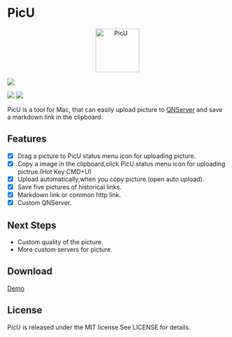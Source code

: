 
# PicU

<p align="center">

<img src="http://oj9hmf3lg.bkt.clouddn.com/2017022646287Icon_128x128@2x.png" alt="PicU" title="PicU" width="100" height="100"/>

</p>

<p align="center">


<a href="LICENSE"><img src="https://img.shields.io/cocoapods/l/Kingfisher.svg?style=flat"></a>


<img src="https://img.shields.io/badge/language-swift-red.svg">

<img src="https://img.shields.io/badge/platform-mac%20os-lightgrey.svg">


</p>

PicU is a  tool for Mac, that can easily upload picture to [QNServer](http://www.qiniu.com/) and save a markdown link in the clipboard.

## Features

- [x] Drag a picture to PicU status menu icon for uploading picture.
- [x] Copy a image in the clipboard,click PicU status menu icon for uploading pictrue.(Hot Key CMD+U)
- [x] Upload automatically,when you copy picture.(open auto upload).
- [x] Save five pictures of historical links.
- [x] Markdown link or common http link.
- [x] Custom QNServer.

## Next Steps

- Custom quality of the picture.
- More custom servers for picture.

## Download

[Demo](http://lzqup.com)



## License

PicU is released under the MIT license.See LICENSE for details.

